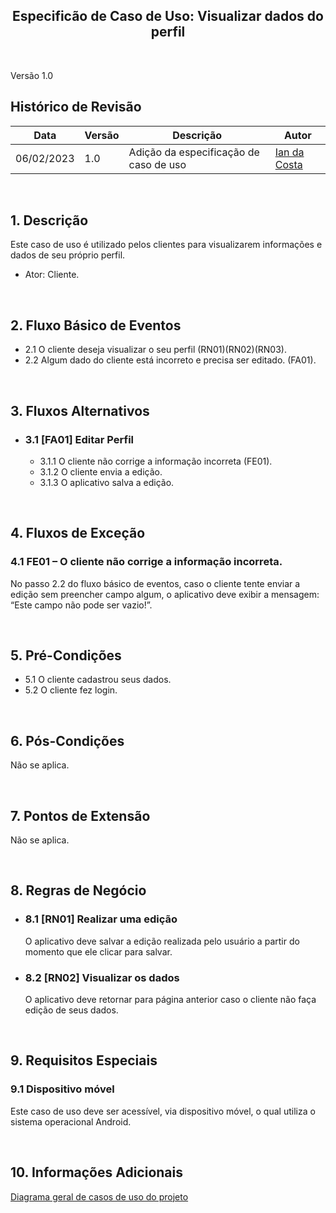 <h2 align="center"><b>Especificão de Caso de Uso: Visualizar dados do perfil</b></h2>

<br>

Versão 1.0

## Histórico de Revisão
| Data | Versão | Descrição | Autor |
|------| ------ | --------- | ----- |
| 06/02/2023 | 1.0 | Adição da especificação de caso de uso | [Ian da Costa](https://github.com/ian-dcg) |

<br>

## 1. Descrição
Este caso de uso é utilizado pelos clientes para visualizarem informações e dados de seu próprio perfil.

- Ator: Cliente.

<br>

## 2. Fluxo Básico de Eventos
- 2.1 O cliente deseja visualizar o seu perfil (RN01)(RN02)(RN03).
- 2.2	Algum dado do cliente está incorreto e precisa ser editado. (FA01).

<br>

## 3. Fluxos Alternativos
- ### 3.1 [FA01] Editar Perfil
   - 3.1.1 O cliente não corrige a informação incorreta (FE01).
   - 3.1.2 O cliente envia a edição.
   - 3.1.3 O aplicativo salva a edição.
  
<br>

## 4.	Fluxos de Exceção
### 4.1 FE01 – O cliente não corrige a informação incorreta.
No passo 2.2 do fluxo básico de eventos, caso o cliente tente enviar a edição sem preencher campo algum, o aplicativo deve exibir a mensagem: “Este campo não pode ser vazio!”.

<br>

## 5. Pré-Condições
- 5.1 O cliente cadastrou seus dados.
- 5.2	O cliente fez login.

<br>

## 6. Pós-Condições
Não se aplica.

<br>

## 7. Pontos de Extensão
Não se aplica.

<br>

## 8. Regras de Negócio
- ### 8.1 [RN01] Realizar uma edição
   O aplicativo deve salvar a edição realizada pelo usuário a partir do momento que ele clicar para salvar.
- ### 8.2 [RN02] Visualizar os dados
   O aplicativo deve retornar para página anterior caso o cliente não faça edição de seus dados.

<br> 

## 9. Requisitos Especiais
### 9.1 Dispositivo móvel
Este caso de uso deve ser acessível, via dispositivo móvel, o qual utiliza o sistema operacional Android.

<br>

## 10. Informações Adicionais
[Diagrama geral de casos de uso do projeto](https://mdsreq-fga-unb.github.io/2022.2-GetPet/#/pages/CasosDeUso)
